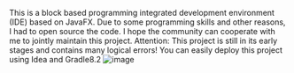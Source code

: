 This is a block based programming integrated development environment (IDE) based on JavaFX. Due to some programming skills and other reasons, I had to open source the code. I hope the community can cooperate with me to jointly maintain this project. Attention: This project is still in its early stages and contains many logical errors!
You can easily deploy this project using Idea and Gradle8.2
![image](https://github.com/user-attachments/assets/5e1532c9-e4bb-4eb1-9a3c-1f772702821b)
